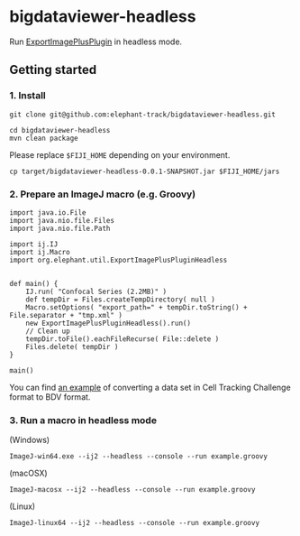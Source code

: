 # bigdataviewer-headless

Run [ExportImagePlusPlugin](https://imagej.net/plugins/bdv/#exporting-from-imagej-stacks) in headless mode.

## Getting started

### 1. Install

```
git clone git@github.com:elephant-track/bigdataviewer-headless.git
```

```
cd bigdataviewer-headless
mvn clean package
```

Please replace `$FIJI_HOME` depending on your environment.

```
cp target/bigdataviewer-headless-0.0.1-SNAPSHOT.jar $FIJI_HOME/jars
```

### 2. Prepare an ImageJ macro (e.g. Groovy)

```
import java.io.File
import java.nio.file.Files
import java.nio.file.Path

import ij.IJ
import ij.Macro
import org.elephant.util.ExportImagePlusPluginHeadless


def main() {
    IJ.run( "Confocal Series (2.2MB)" )
    def tempDir = Files.createTempDirectory( null )
    Macro.setOptions( "export_path=" + tempDir.toString() + File.separator + "tmp.xml" )
    new ExportImagePlusPluginHeadless().run()
    // Clean up
    tempDir.toFile().eachFileRecurse( File::delete )
    Files.delete( tempDir )
}

main()
```

You can find [an example](scripts/ctc2bdv.groovy) of converting a data set in Cell Tracking Challenge format to BDV format.

### 3. Run a macro in headless mode

(Windows)

```
ImageJ-win64.exe --ij2 --headless --console --run example.groovy
```

(macOSX)

```
ImageJ-macosx --ij2 --headless --console --run example.groovy
```

(Linux)

```
ImageJ-linux64 --ij2 --headless --console --run example.groovy
```